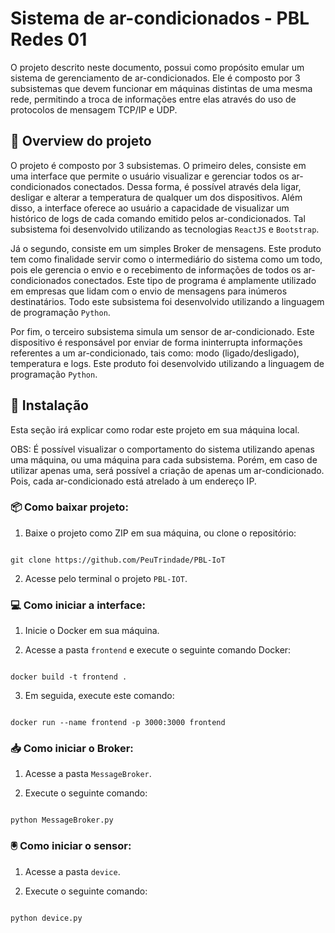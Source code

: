 # Sistema de ar-condicionados - PBL Redes 01

O projeto descrito neste documento, possui como propósito emular um sistema de gerenciamento de ar-condicionados. Ele é composto por 3 subsistemas que devem funcionar em máquinas distintas de uma mesma rede, permitindo a troca de informações entre elas através do uso de protocolos de mensagem TCP/IP e UDP.

## 🚀 Overview do projeto

O projeto é composto por 3 subsistemas. O primeiro deles, consiste em uma interface que permite o usuário visualizar e gerenciar todos os ar-condicionados conectados. Dessa forma, é possível através dela ligar, desligar e alterar a temperatura de qualquer um dos dispositivos. Além disso, a interface oferece ao usuário a capacidade de visualizar um histórico de logs de cada comando emitido pelos ar-condicionados. Tal subsistema foi desenvolvido utilizando as tecnologias `ReactJS` e `Bootstrap`.

Já o segundo, consiste em um simples Broker de mensagens. Este produto tem como finalidade servir como o intermediário do sistema como um todo, pois ele gerencia o envio e o recebimento de informações de todos os ar-condicionados conectados. Este tipo de programa é amplamente utilizado em empresas que lidam com o envio de mensagens para inúmeros destinatários. Todo este subsistema foi desenvolvido utilizando a linguagem de programação `Python`.

Por fim, o terceiro subsistema simula um sensor de ar-condicionado. Este dispositivo é responsável por enviar de forma ininterrupta informações referentes a um ar-condicionado, tais como: modo (ligado/desligado), temperatura e logs. Este produto foi desenvolvido utilizando a linguagem de programação `Python`.

## 🔧 Instalação

Esta seção irá explicar como rodar este projeto em sua máquina local. 

OBS: É possível visualizar o comportamento do sistema utilizando apenas uma máquina, ou uma máquina para cada subsistema. Porém, em caso de utilizar apenas uma, será possível a criação de apenas um ar-condicionado. Pois, cada ar-condicionado está atrelado à um endereço IP.

### 📦 Como baixar projeto:

1) Baixe o projeto como ZIP em sua máquina, ou clone o repositório:

```

git clone https://github.com/PeuTrindade/PBL-IoT

```

2) Acesse pelo terminal o projeto `PBL-IOT`.

### 💻 Como iniciar a interface:

1) Inicie o Docker em sua máquina.

2) Acesse a pasta `frontend` e execute o seguinte comando Docker:

```

docker build -t frontend .

```

3) Em seguida, execute este comando:

```

docker run --name frontend -p 3000:3000 frontend

```

### 📥 Como iniciar o Broker:

1) Acesse a pasta `MessageBroker`.

2) Execute o seguinte comando:

```

python MessageBroker.py

```

### 🖲️ Como iniciar o sensor:

1) Acesse a pasta `device`.

2) Execute o seguinte comando:

```

python device.py

```
